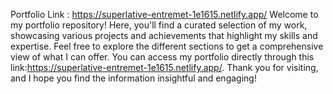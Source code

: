 Portfolio Link : https://superlative-entremet-1e1615.netlify.app/
Welcome to my portfolio repository! Here, you'll find a curated selection of my work, showcasing various projects and achievements that highlight my skills and expertise. Feel free to explore the different sections to get a comprehensive view of what I can offer. You can access my portfolio directly through this link:https://superlative-entremet-1e1615.netlify.app/. Thank you for visiting, and I hope you find the information insightful and engaging!
